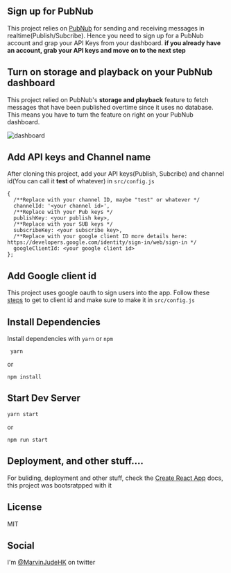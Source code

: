 
## Sign up for PubNub 
This project relies on [PubNub](www.pubnub.com) for sending and receiving messages in realtime(Publish/Subcribe).
Hence you need to sign up for a PubNub account and grap your API Keys from your dashboard. 
**if you already have an account, grab your API keys and move on to the next step**

## Turn on storage and playback on your PubNub dashboard
This project relied on PubNub's **storage and playback** feature to fetch messages that have been published overtime since it uses no database. This means you have to turn the feature on right on your PubNub dashboard.

![dashboard](https://raw.githubusercontent.com/marvinjude/whatsapp-group/master/dashboard.png)

## Add API keys and Channel name
After cloning this project, add your API keys(Publish, Subcribe) and channel id(You can call it **test** of whatever) in
`src/config.js`

```
{
  /**Replace with your channel ID, maybe "test" or whatever */
  channelId: '<your channel id>',
  /**Replace with your Pub keys */
  publishKey: <your publish key>,
  /**Replace with your SUB keys */
  subscribeKey: <your subscribe key>,
  /**Replace with your google client ID more details here: https://developers.google.com/identity/sign-in/web/sign-in */
  googleClientId: <your google client id>
};

```

## Add Google client id
This project uses google oauth to sign users into the app. Follow these [steps](www.https://developers.google.com/identity/sign-in/web/sign-in) to get to client id and make sure to make it in `src/config.js`


## Install Dependencies
Install dependencies with `yarn` or `npm`

```
 yarn
```
or 
```
npm install 
```

## Start Dev Server

```
yarn start
``` 

or

```
npm run start
```

## Deployment, and other stuff.... 
For buliding, deployment and other stuff, check the [Create React App](https://github.com/facebook/create-react-app) docs, this project
was bootsratpped with it

## License
MIT

## Social

I'm [@MarvinJudeHK](https://www.twitter.com/MarvinJudeHK) on twitter
